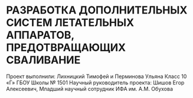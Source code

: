 # РАЗРАБОТКА ДОПОЛНИТЕЛЬНЫХ СИСТЕМ ЛЕТАТЕЛЬНЫХ АППАРАТОВ, ПРЕДОТВРАЩАЮЩИХ СВАЛИВАНИЕ 

Проект выполнили: Лихницкий Тимофей и Перминова Ульяна
Класс 10 «Г» ГБОУ Школы № 1501
Научный руководитель проекта: Шишов Егор Алексеевич, Младший научный сотрудник ИФА им. А.М. Обухова


